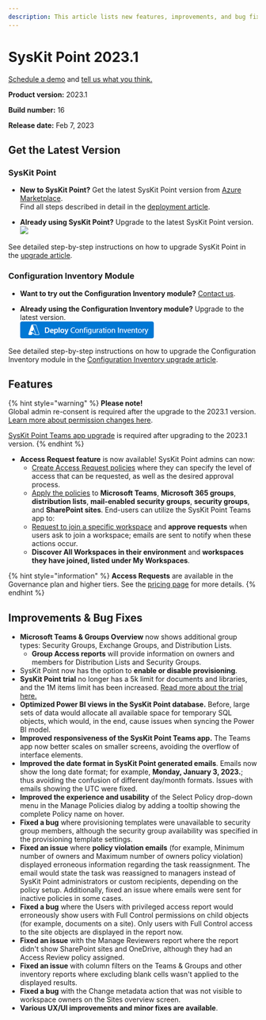 ```yaml
---
description: This article lists new features, improvements, and bug fixes in SysKit Point version 2023.1.
--- 
```


# SysKit Point 2023.1

[Schedule a demo](https://www.syskit.com/products/point/request-a-demo/) and [tell us what you think.](https://www.syskit.com/company/contact-us/)

**Product version:** 2023.1

**Build number:** 16

**Release date:** Feb 7, 2023

## Get the Latest Version

### SysKit Point

* **New to SysKit Point?** Get the latest SysKit Point version from [Azure Marketplace](https://azuremarketplace.microsoft.com/en-us/marketplace/apps/syskitltd.syskit_point).<br/>
    Find all steps described in detail in the [deployment article](../installation/deploy-syskit-point.md).
    
* **Already using SysKit Point?** Upgrade to the latest SysKit Point version. <br/>
[![](https://aka.ms/deploytoazurebutton)](https://portal.azure.com/#create/Microsoft.Template/uri/https%3A%2F%2Fsyskitassetsstorage.blob.core.windows.net%2Fpoint%2FUpdateFilesARM%2FPointUpdateTemplate.json)

See detailed step-by-step instructions on how to upgrade SysKit Point in the [upgrade article](../installation/upgrade-syskit-point.md).

### Configuration Inventory Module
* **Want to try out the Configuration Inventory module?** [Contact us](https://www.syskit.com/contact-us/).

* **Already using the Configuration Inventory module?** Upgrade to the latest version. <br/>
[![](../.gitbook/assets/deployconfigurationinventory.png)](https://portal.azure.com/#create/Microsoft.Template/uri/https%3A%2F%2Fsyskitdownloadsstorage.blob.core.windows.net%2Fpoint%2Fdeployment-packages%2FCimVersionUpdateTemplate.json)

See detailed step-by-step instructions on how to upgrade the Configuration Inventory module in the [Configuration Inventory upgrade article](../configuration-inventory/configuration-inventory-upgrade.md).


## Features

{% hint style="warning" %}
**Please note!**  
Global admin re-consent is required after the upgrade to the 2023.1 version. [Learn more about permission changes here](../requirements/permission-requirements-change-log.md#syskit-point-20231).

[SysKit Point Teams app upgrade](../governance-and-automation/syskit-point-teams-app.md#upgrade-syskit-point-teams-app) is required after upgrading to the 2023.1 version. 
{% endhint %}

* **Access Request feature** is now available! SysKit Point admins can now:
  * [Create Access Request policies](../governance-and-automation/access-requests/create-access-request.md) where they can specify the level of access that can be requested, as well as the desired approval process.
  * [Apply the policies](../governance-and-automation/access-requests/apply-access-request.md) to **Microsoft Teams**, **Microsoft 365 groups**, **distribution lists**, **mail-enabled security groups**, **security groups**, and **SharePoint sites**.
End-users can utilize the SysKit Point Teams app to:
  * [Request to join a specific workspace](../point-collaborators/request-workspace-access.md) and **approve requests** when users ask to join a workspace; emails are sent to notify when these actions occur. 
  * **Discover All Workspaces in their environment** and **workspaces they have joined, listed under My Workspaces**. 

{% hint style="information" %}
**Access Requests** are available in the Governance plan and higher tiers. See the [pricing page](https://www.syskit.com/products/point/pricing/) for more details.
{% endhint %}

## Improvements & Bug Fixes

* **Microsoft Teams & Groups Overview** now shows additional group types: Security Groups, Exchange Groups, and Distribution Lists. 
  * **Group Access reports** will provide information on owners and members for Distribution Lists and Security Groups.
* SysKit Point now has the option to **enable or disable provisioning**.
* **SysKit Point trial** no longer has a 5k limit for documents and libraries, and the 1M items limit has been increased. [Read more about the trial here.](../activation/trial.md)
* **Optimized Power BI views in the SysKit Point database.** Before, large sets of data would allocate all available space for temporary SQL objects, which would, in the end, cause issues when syncing the Power BI model. 
* **Improved responsiveness of the SysKit Point Teams app.** The Teams app now better scales on smaller screens, avoiding the overflow of interface elements. 
* **Improved the date format in SysKit Point generated emails**. Emails now show the long date format; for example, **Monday, January 3, 2023.**; thus avoiding the confusion of different day/month formats. Issues with emails showing the UTC were fixed. 
* **Improved the experience and usability** of the Select Policy drop-down menu in the Manage Policies dialog by adding a tooltip showing the complete Policy name on hover.
* **Fixed a bug** where provisioning templates were unavailable to security group members, although the security group availability was specified in the provisioning template settings.
* **Fixed an issue** where **policy violation emails** (for example, Minimum number of owners and Maximum number of owners policy violation) displayed erroneous information regarding the task reassignment. The email would state the task was reassigned to managers instead of SysKit Point administrators or custom recipients, depending on the policy setup. Additionally, fixed an issue where emails were sent for inactive policies in some cases.
* **Fixed a bug** where the Users with privileged access report would erroneously show users with Full Control permissions on child objects (for example, documents on a site). Only users with Full Control access to the site objects are displayed in the report now.
* **Fixed an issue** with the Manage Reviewers report where the report didn't show SharePoint sites and OneDrive, although they had an Access Review policy assigned.
* **Fixed an issue** with column filters on the Teams & Groups and other inventory reports where excluding blank cells wasn't applied to the displayed results.
* **Fixed a bug** with the Change metadata action that was not visible to workspace owners on the Sites overview screen.
* **Various UX/UI improvements and minor fixes are available**. 





